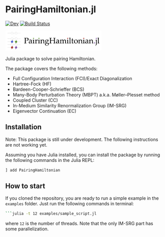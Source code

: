 # PairingHamiltonian.jl

[![Dev](https://img.shields.io/badge/docs-dev-blue.svg)](https://SotaYoshida.github.io/PairingHamiltonian.jl/dev)
[![Build Status](https://github.com/SotaYoshida/PairingHamiltonian.jl/actions/workflows/CI.yml/badge.svg?branch=dev)](https://github.com/SotaYoshida/PairingHamiltonian.jl/actions/workflows/CI.yml/badge.svg?branch=dev)

<img src="https://github.com/SotaYoshida/PairingHamiltonian.jl/blob/main/logo/logo_PairingHamiltonian.png?raw=true" width=60%>

Julia package to solve pairing Hamiltonian.

The package covers the following methods:

- Full Configuration Interaction (FCI)/Exact Diagonalization
- Hartree-Fock (HF)
- Bardeen-Cooper-Schrieffer (BCS)
- Many-Body Perturbation Theory (MBPT) a.k.a.  Møller–Plesset method
- Coupled Cluster (CC) 
- In-Medium Similarity Renormalization Group (IM-SRG)
- Eigenvector Continuation (EC)

## Installation

Note: This package is still under development. The following instructions are not working yet.

Assuming you have Julia installed, you can install the package by running the following commands in the Julia REPL:
```julia
] add PairingHamiltonian
``` 

## How to start

If you cloned the repository, you are ready to run a simple example in the `examples` folder. Just run the following commands in terminal:

```bash
```julia -t 12 examples/sample_script.jl
```

where `12` is the number of threads. Note that the only IM-SRG part has some parallelization.

